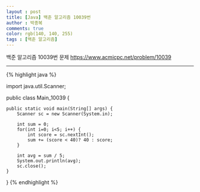 ```yaml
---
layout : post
title: [Java] 백준 알고리즘 10039번
author : 박종복
comments: true
color: rgb(140, 140, 255)
tags : [백준 알고리즘]
---
```


백준 알고리즘 10039번 문제
https://www.acmicpc.net/problem/10039

- - -

{% highlight java %}

import java.util.Scanner;

public class Main_10039 {

	public static void main(String[] args) {
		Scanner sc = new Scanner(System.in);
        
		int sum = 0;
		for(int i=0; i<5; i++) {
			int score = sc.nextInt();
			sum += (score < 40)? 40 : score;
		}
		
		int avg = sum / 5;
		System.out.println(avg);
		sc.close();
	}
}
{% endhighlight %}
